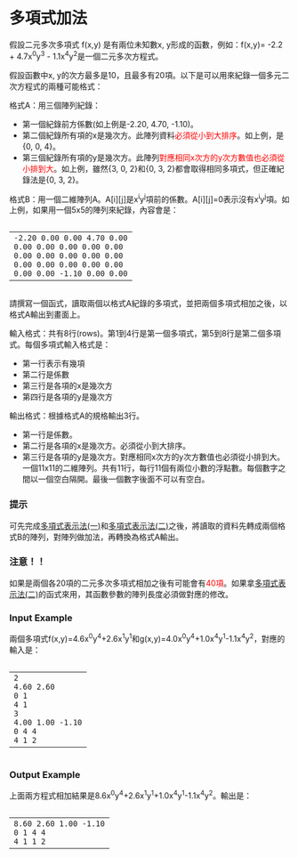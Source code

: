 # 多項式加法
<div data-step="14" data-intro="<p>描述中 <i class='fa fa-clipboard'></i> 按鈕可協助你複製到剪貼簿，並貼到本機實驗。</p> <p>若題目有特殊的字元格式，那在範例輸入/輸出測資不適用複製貼上，請務必小心</p>">
<p>假設二元多次多項式 f(x,y) 是有兩位未知數x, y形成的函數，例如：f(x,y)= -2.2 + 4.7x<sup>0</sup>y<sup>3</sup> - 1.1x<sup>4</sup>y<sup>2</sup>是一個二元多次方程式。</p>
<p>假設函數中x, y的次方最多是10，且最多有20項。以下是可以用來紀錄一個多元二次方程式的兩種可能格式：</p>
<p>格式A：用三個陣列紀錄：</p>
<ul>
<li>第一個紀錄前方係數(如上例是-2.20, 4.70, -1.10)。</li>
<li>第二個紀錄所有項的x是幾次方。此陣列資料<font color="red">必須從小到大排序</font>。如上例，是{0, 0, 4}。</li>
<li>第三個紀錄所有項的y是幾次方。此陣列<font color="red">對應相同x次方的y次方數值也必須從小排到大</font>。如上例，雖然{3, 0, 2}和{0, 3, 2}都會取得相同多項式，但正確紀錄法是{0, 3, 2}。</li>
</ul>
<p>格式B：用一個二維陣列A。A[i][j]是x<sup>i</sup>y<sup>j</sup>項前的係數。A[i][j]=0表示沒有x<sup>i</sup>y<sup>j</sup>項。如上例，如果用一個5x5的陣列來紀錄，內容會是：</p>
<pre><code><span class="fw-code-copy-button pure-button"><i class="fa fa-clipboard"></i></span><div id="highlighter_312751" class="syntaxhighlighter nogutter  "><table border="0" cellpadding="0" cellspacing="0"><tbody><tr><td class="code"><div class="container"><div class="line number1 index0 alt2"><code class="plain">-2.20 0.00 0.00 4.70 0.00</code></div><div class="line number2 index1 alt1"><code class="plain">0.00 0.00 0.00 0.00 0.00</code></div><div class="line number3 index2 alt2"><code class="plain">0.00 0.00 0.00 0.00 0.00</code></div><div class="line number4 index3 alt1"><code class="plain">0.00 0.00 0.00 0.00 0.00</code></div><div class="line number5 index4 alt2"><code class="plain">0.00 0.00 -1.10 0.00 0.00</code></div></div></td></tr></tbody></table></div></code></pre>
<p>請撰寫一個函式，讀取兩個以格式A紀錄的多項式，並把兩個多項式相加之後，以格式A輸出到畫面上。</p>
<p>輸入格式：共有8行(rows)。第1到4行是第一個多項式，第5到8行是第二個多項式。每個多項式輸入格式是：</p>
<ul>
<li>第一行表示有幾項</li>
<li>第二行是係數</li>
<li>第三行是各項的x是幾次方</li>
<li>第四行是各項的y是幾次方</li>
</ul>
<p>輸出格式：根據格式A的規格輸出3行。</p>
<ul>
<li>第一行是係數。</li>
<li>第二行是各項的x是幾次方。必須從小到大排序。</li>
<li>第三行是各項的y是幾次方。對應相同x次方的y次方數值也必須從小排到大。
一個11x11的二維陣列。共有11行，每行11個有兩位小數的浮點數。每個數字之間以一個空白隔開。最後一個數字後面不可以有空白。</li>
</ul>
<h3 class="content-subhead">提示</h3><p>可先完成<a href="http://140.135.65.53:8800/problem/0/40432">多項式表示法(一)</a>和<a href="http://140.135.65.53:8800/problem/0/40433">多項式表示法(二)</a>之後，將讀取的資料先轉成兩個格式B的陣列，對陣列做加法，再轉換為格式A輸出。</p>
<h3 class="content-subhead">注意！！</h3><p>如果是兩個各20項的二元多次多項式相加之後有可能會有<font color="red">40項</font>。如果拿<a href="http://140.135.65.53:8800/problem/0/40433">多項式表示法(二)</a>的函式來用，其函數參數的陣列長度必須做對應的修改。</p>
<h3 class="content-subhead">Input Example</h3><p>兩個多項式f(x,y)=4.6x<sup>0</sup>y<sup>4</sup>+2.6x<sup>1</sup>y<sup>1</sup>和g(x,y)=4.0x<sup>0</sup>y<sup>4</sup>+1.0x<sup>4</sup>y<sup>1</sup>-1.1x<sup>4</sup>y<sup>2</sup>，對應的輸入是：</p>
<pre><code><span class="fw-code-copy-button pure-button"><i class="fa fa-clipboard"></i></span><div id="highlighter_189205" class="syntaxhighlighter nogutter  "><table border="0" cellpadding="0" cellspacing="0"><tbody><tr><td class="code"><div class="container"><div class="line number1 index0 alt2"><code class="plain">2</code></div><div class="line number2 index1 alt1"><code class="plain">4.60 2.60</code></div><div class="line number3 index2 alt2"><code class="plain">0 1</code></div><div class="line number4 index3 alt1"><code class="plain">4 1</code></div><div class="line number5 index4 alt2"><code class="plain">3</code></div><div class="line number6 index5 alt1"><code class="plain">4.00 1.00 -1.10</code></div><div class="line number7 index6 alt2"><code class="plain">0 4 4</code></div><div class="line number8 index7 alt1"><code class="plain">4 1 2</code></div></div></td></tr></tbody></table></div></code></pre>
<h3 class="content-subhead">Output Example</h3><p>上面兩方程式相加結果是8.6x<sup>0</sup>y<sup>4</sup>+2.6x<sup>1</sup>y<sup>1</sup>+1.0x<sup>4</sup>y<sup>1</sup>-1.1x<sup>4</sup>y<sup>2</sup>。輸出是：</p>
<pre><code><span class="fw-code-copy-button pure-button"><i class="fa fa-clipboard"></i></span><div id="highlighter_76213" class="syntaxhighlighter nogutter  "><table border="0" cellpadding="0" cellspacing="0"><tbody><tr><td class="code"><div class="container"><div class="line number1 index0 alt2"><code class="plain">8.60 2.60 1.00 -1.10</code></div><div class="line number2 index1 alt1"><code class="plain">0 1 4 4</code></div><div class="line number3 index2 alt2"><code class="plain">4 1 1 2</code></div></div></td></tr></tbody></table></div></code></pre>
</div>
